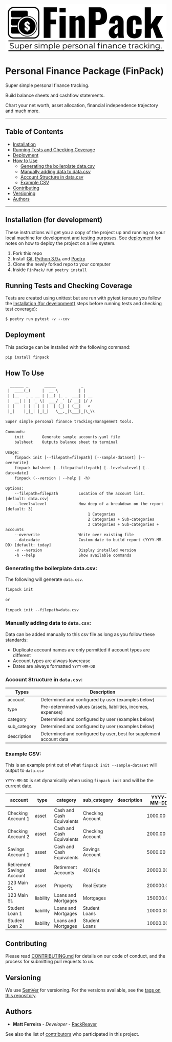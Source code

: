 ![Alt text](logo.png?raw=true "logo")

# Personal Finance Package (FinPack)

Super simple personal finance tracking.

Build balance sheets and cashflow statements.

Chart your net worth, asset allocation, financial independence trajectory and much more.

---

## Table of Contents

- [Installation](#installation-for-development)
- [Running Tests and Checking Coverage](#running-tests-and-checking-coverage)
- [Deployment](#deployment)
- [How to Use](#how-to-use)
  - [Generating the boilerplate data.csv](#generating-the-boilerplate-datacsv)
  - [Manually adding data to data.csv](#manually-adding-data-to-datacsv)
  - [Account Structure in data.csv](#account-structure-in-datacsv)
  - [Example CSV](#example-csv)
- [Contributing](#contributing)
- [Versioning](#versioning)
- [Authors](#authors)

---

## Installation (for development)

These instructions will get you a copy of the project up and running on your local machine for development and testing purposes. See [deployment](#deployment) for notes on how to deploy the project on a live system.

1. Fork this repo
2. Install [Git](https://git-scm.com/downloads), [Python 3.9+](https://www.python.org/downloads/) and [Poetry](https://python-poetry.org/docs/#installation)
3. Clone the newly forked repo to your computer
4. Inside `FinPack/` run `poetry install`

## Running Tests and Checking Coverage

Tests are created using unittest but are run with pytest (ensure you follow the [Installation (for development)](#installation-for-development) steps before running tests and checking test coverage):

```
$ poetry run pytest -v --cov
```

## Deployment

This package can be installed with the following command:

```
pip install finpack
```

## How To Use

```
  ______ _       _____           _
 |  ____(_)     |  __ \         | |
 | |__   _ _ __ | |__) |_ _  ___| | __
 |  __| | | '_ \|  ___/ _` |/ __| |/ /
 | |    | | | | | |  | (_| | (__|   <
 |_|    |_|_| |_|_|   \__,_|\___|_|\_\\

Super simple personal finance tracking/management tools.

Commands:
    init        Generate sample accounts.yaml file
    balsheet    Outputs balance sheet to terminal

Usage:
    finpack init [--filepath=filepath] [--sample-dataset] [--overwrite]
    finpack balsheet [--filepath=filepath] [--levels=level] [--date=date]
    finpack (--version | --help | -h)

Options:
    --filepath=filepath         Location of the account list. [default: data.csv]
    --levels=level              How deep of a breakdown on the report [default: 3]
                                    1 Categories
                                    2 Categories + Sub-categories
                                    3 Categories + Sub-categories + accounts
    --overwrite                 Write over existing file
    --date=date                 Custom date to build report (YYYY-MM-DD) [default: today]
    -v --version                Display installed version
    -h --help                   Show available commands
```

### Generating the boilerplate data.csv:

The following will generate `data.csv`.

```
finpack init

or

finpack init --filepath=data.csv
```

### Manually adding data to `data.csv`:

Data can be added manually to this csv file as long as you follow these standards:

- Duplicate account names are only permitted if account types are different
- Account types are always lowercase
- Dates are always formatted `YYYY-MM-DD`

### Account Structure in `data.csv`:

| Types        | Description                                                         |
| ------------ | ------------------------------------------------------------------- |
| account      | Determined and configured by user (examples below)                  |
| type         | Pre-determined values (assets, liabilities, incomes, expenses)      |
| category     | Determined and configured by user (examples below)                  |
| sub_category | Determined and configured by user (examples below)                  |
| description  | Determined and configured by user, best for supplement account data |

### Example CSV:

This is an example print out of what `finpack init --sample-dataset` will output to `data.csv`

`YYYY-MM-DD` is set dynamically when using `finpack init` and will be the current date.

| account                    | type      | category                  | sub_category     | description | YYYY-MM-DD |
| -------------------------- | --------- | ------------------------- | ---------------- | ----------- | ---------- |
| Checking Account 1         | asset     | Cash and Cash Equivalents | Checking Account |             | 1000.00    |
| Checking Account 2         | asset     | Cash and Cash Equivalents | Checking Account |             | 2000.00    |
| Savings Account 1          | asset     | Cash and Cash Equivalents | Savings Account  |             | 5000.00    |
| Retirement Savings Account | asset     | Retirement Accounts       | 401(k)s          |             | 20000.00   |
| 123 Main St.               | asset     | Property                  | Real Estate      |             | 200000.00  |
| 123 Main St.               | liability | Loans and Mortgages       | Mortgages        |             | 150000.00  |
| Student Loan 1             | liability | Loans and Mortgages       | Student Loans    |             | 10000.00   |
| Student Loan 2             | liability | Loans and Mortgages       | Student Loans    |             | 10000.00   |

## Contributing

Please read [CONTRIBUTING.md](#) for details on our code of conduct, and the process for submitting pull requests to us.

## Versioning

We use [SemVer](http://semver.org/) for versioning. For the versions available, see the [tags on this repository](https://github.com/RackReaver/FinPack/tags).

## Authors

- **Matt Ferreira** - _Developer_ - [RackReaver](https://github.com/RackReaver)

See also the list of [contributors](#) who participated in this project.
